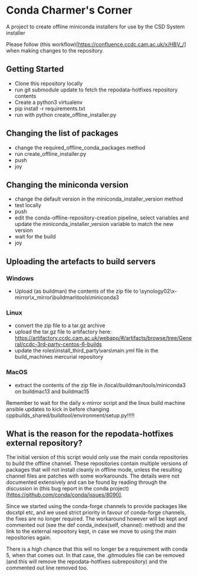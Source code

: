 # Conda Charmer's Corner

A project to create offline miniconda installers for use by the CSD System installer

Please follow (this workflow)[https://confluence.ccdc.cam.ac.uk/x/HBV_/] when making changes to the repository.

## Getting Started

- Clone this repository locally
- run git submodule update to fetch the repodata-hotfixes repository contents
- Create a python3 virtualenv
- pip install -r requirements.txt
- run with python create_offline_installer.py

## Changing the list of packages

- change the required_offline_conda_packages method
- run create_offline_installer.py
- push
- joy

## Changing the miniconda version

- change the default version in the miniconda_installer_version method
- test locally
- push
- edit the conda-offline-repository-creation pipeline, select variables and update the miniconda_installer_version variable to match the new version
- wait for the build
- joy

## Uploading the artefacts to build servers

### Windows

- Upload (as buildman) the contents of the zip file to \\synology02\x-mirror\x_mirror\buildman\tools\miniconda3

### Linux

- convert the zip file to a tar.gz archive
- upload the tar.gz file to artifactory here: https://artifactory.ccdc.cam.ac.uk/webapp/#/artifacts/browse/tree/General/ccdc-3rd-party-centos-6-builds
- update the roles\install_third_party\vars\main.yml file in the build_machines mercurial repository

### MacOS

- extract the contents of the zip file in /local/buildman/tools/miniconda3 on buildmac13 and buildmac15

Remember to wait for the daily x-mirror script and the linux build machine ansible updates to kick in before changing cppbuilds_shared/buildtool/environment/setup.py!!!!!

## What is the reason for the repodata-hotfixes external repository?

The initial version of this script would only use the main conda repositories to build the offline channel. These repositories contain multiple versions of packages that will not install cleanly in offline mode, unless the resulting channel files are patches with some workarounds.
The details were not documented extensively and can be found by reading through the discussion in (this bug report in the conda project)[https://github.com/conda/conda/issues/8090].

Since we started using the conda-forge channels to provide packages like docxtpl etc, and we used strict priority in favour of conda-forge channels, the fixes are no longer required.
The workaround however will be kept and commented out (see the def conda_index(self, channel): method) and the link to the external repository kept, in case we move to using the main repositories again.

There is a high chance that this will no longer be a requirement with conda 5, when that comes out. In that case, the .gitmodules file can be removed (and this will remove the repodata-hotfixes subrepository) and the commented out line removed too.